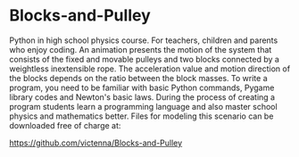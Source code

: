 # Blocks-and-Pulley
Python in high school physics course. For teachers, children and parents who enjoy coding. An animation
presents the motion of the system that consists of the fixed and movable pulleys  and two blocks connected
by a weightless inextensible rope. The acceleration value and motion direction of the blocks depends on the
ratio between the block masses. To write a program, you need to be familiar with basic Python commands, 
Pygame library codes and Newton's basic laws. During the process of creating a program students learn a
programming language and also master school physics and mathematics better. Files for modeling this 
scenario can be downloaded free of charge at:

https://github.com/victenna/Blocks-and-Pulley
